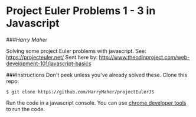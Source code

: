 # Project Euler Problems 1 - 3 in Javascript

###*Harry Maher*

Solving some project Euler problems with javascript.
See: https://projecteuler.net/
Sent here by: http://www.theodinproject.com/web-development-101/javascript-basics

###Instructions
Don't peek unless you've already solved these.
Clone this repo:
```
$ git clone https://github.com/HarryMaher/projectEulerJS
```
Run the code in a javascript console. You can use [chrome developer tools](https://developers.google.com/web/tools/chrome-devtools/?hl=en) to run the code.

